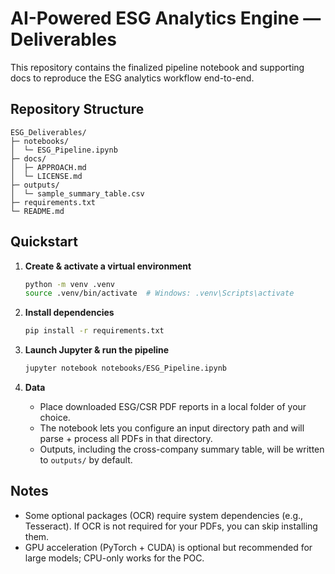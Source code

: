 # AI-Powered ESG Analytics Engine — Deliverables

This repository contains the finalized pipeline notebook and supporting docs to reproduce the ESG analytics workflow end-to-end.

## Repository Structure
```
ESG_Deliverables/
├─ notebooks/
│  └─ ESG_Pipeline.ipynb
├─ docs/
│  ├─ APPROACH.md
│  └─ LICENSE.md
├─ outputs/
│  └─ sample_summary_table.csv
├─ requirements.txt
└─ README.md
```

## Quickstart

1. **Create & activate a virtual environment**
   ```bash
   python -m venv .venv
   source .venv/bin/activate  # Windows: .venv\Scripts\activate
   ```

2. **Install dependencies**
   ```bash
   pip install -r requirements.txt
   ```

3. **Launch Jupyter & run the pipeline**
   ```bash
   jupyter notebook notebooks/ESG_Pipeline.ipynb
   ```

4. **Data**
   - Place downloaded ESG/CSR PDF reports in a local folder of your choice.
   - The notebook lets you configure an input directory path and will parse + process all PDFs in that directory.
   - Outputs, including the cross-company summary table, will be written to `outputs/` by default.

## Notes
- Some optional packages (OCR) require system dependencies (e.g., Tesseract). If OCR is not required for your PDFs, you can skip installing them.
- GPU acceleration (PyTorch + CUDA) is optional but recommended for large models; CPU-only works for the POC.
